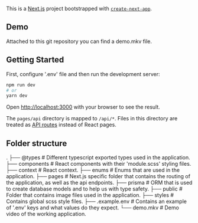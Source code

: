 This is a [Next.js](https://nextjs.org/) project bootstrapped with [`create-next-app`](https://github.com/vercel/next.js/tree/canary/packages/create-next-app).

## Demo
Attached to this git repository you can find a demo.mkv file.

## Getting Started

First, configure '.env' file and then run the development server:

```bash
npm run dev
# or
yarn dev
```

Open [http://localhost:3000](http://localhost:3000) with your browser to see the result.

The `pages/api` directory is mapped to `/api/*`. Files in this directory are treated as [API routes](https://nextjs.org/docs/api-routes/introduction) instead of React pages.

## Folder structure
.
    ├── @types                  # Different typescript exported types used in the application.
    ├── components              # React components with their 'module.scss' styling files.
    ├── context                 # React context.
    ├── enums                   # Enums that are used in the application.
    ├── pages                   # Next.js specific folder that contains the routing of the application, as well as the api endpoints.
    ├── prisma                  # ORM that is used to create database models and to help us with type safety.
    ├── public                  # Folder that contains image files used in the application.
    ├── styles                  # Contains global scss style files.
    ├── .example.env            # Contains an example of '.env' keys and what values do they expect.
    └── demo.mkv                # Demo video of the working application.


